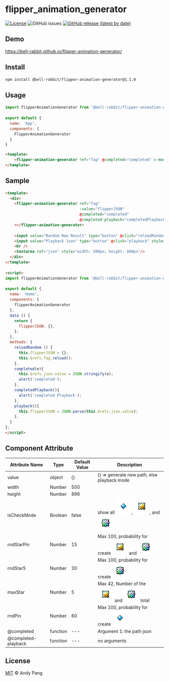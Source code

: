 # flipper_animation_generator
[![License](https://img.shields.io/github/license/bell-rabbit/flipper-animation-generator?style=for-the-badge)](/LICENSE)
![GitHub issues](https://img.shields.io/github/issues/bell-rabbit/flipper-animation-generator?style=for-the-badge)
[![GitHub release (latest by date)](https://img.shields.io/github/v/release/bell-rabbit/flipper-animation-generator?style=for-the-badge)](/LICENSE)

## Demo
https://bell-rabbit.github.io/flipper-animation-generator/

## Install
```sh
npm install @bell-rabbit/flipper-animation-generator@1.1.0
```

## Usage
```javascript
import flipperAnimationGenerator from '@bell-rabbit/flipper-animation-generator';

export default {
  name: 'App',
  components: {
    FlipperAnimationGenerator
  }
}
```

```html
<template>
    <flipper-animation-generator ref="fag" @completed="completed" v-model="json" @completed-playback="completedPlayback"/>
</template>
```

## Sample
```html
<template>
  <div>
    <flipper-animation-generator ref="fag"
                                 :value="flipperJSON"
                                 @completed="completed"
                                 @completed-playback="completedPlayback"
    ></flipper-animation-generator>

    <input value="Random New Result" type="button" @click="reloadRandom"/>
    <input value="Playback Json" type="button" @click="playback" style="margin-left: 10px"/>
    <br />
    <textarea ref="json" style="width: 500px; height: 600px"/>
  </div>
</template>

<script>
import flipperAnimationGenerator from '@bell-rabbit/flipper-animation-generator';

export default {
  name: 'Home',
  components: {
    flipperAnimationGenerator
  },
  data () {
    return {
      flipperJSON: {},
    };
  },
  methods: {
    reloadRandom () {
      this.flipperJSON = {};
      this.$refs.fag.reload();
    },
    completed(e){
      this.$refs.json.value = JSON.stringify(e);
      alert('completed');
    },
    completedPlayback(){
      alert('completed Playback');
    },
    playback(){
      this.flipperJSON = JSON.parse(this.$refs.json.value);
    },
  }
};
</script>
```

## Component Attribute
| Attribute Name      | Type     | Default Value | Description                                                                                                                                                       |
|---------------------|----------|---------------|-------------------------------------------------------------------------------------------------------------------------------------------------------------------|
| value               | object   | {}            | {} => generate new path, else playback mode                                                                                                                       |
| width               | Number   | 500           |                                                                                                                                                                   |
| height              | Number   | 896           |                                                                                                                                                                   |
| isCheckMode         | Boolean  | false         | show all <img src="/src/textures/pin.png" width="50" />, <img src="/src/textures/star_4.png" width="50" />, and <img src="/src/textures/star_5.png" width="50" /> |
| rndStarPin          | Number   | 15            | Max 100, probability for create <img src="/src/textures/star_4.png" width="50" /> and <img src="/src/textures/star_5.png" width="50" />                           |
| rndStar5            | Number   | 30            | Max 100, probability for create <img src="/src/textures/star_5.png" width="50" />                                                                                 |
| maxStar             | Number   | 5             | Max 42, Number of the <img src="/src/textures/star_4.png" width="50" /> and <img src="/src/textures/star_5.png" width="50" /> total                               |
| rndPin              | Number   | 60            | Max 100, probability for create <img src="/src/textures/pin.png" width="50" />                                                                                    |
| @completed          | function | ---           | Argument 1: the path json                                                                                                                                         |
| @completed-playback | function | ---           | no arguments                                                                                                                                                      |

## License

[MIT](LICENSE) © Andy Pang
